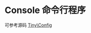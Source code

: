 Console 命令行程序
====

可参考源码 [Tiny\Config](https://github.com/tinyphporg/tinyphp-framework/tree/master/src/Console)
